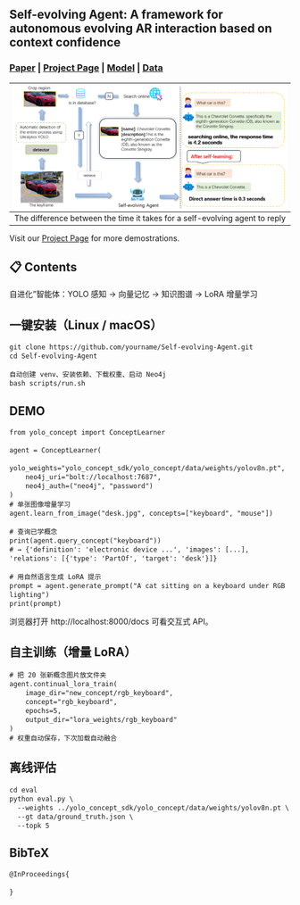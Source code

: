## Self-evolving Agent: A framework for autonomous evolving AR interaction based on context confidence

### [Paper](https://arxiv.org) | [Project Page](https://hoar012.github.io/RAP-Project/) | [Model](https://huggingface.co/Hoar012/RAP-LLaVA-13b) | [Data](https://github.com/Hoar012/Rap-MLLM/blob/main/data/Data.md)

| ![Self-evolving Agent](./images/1.png) |
|:--:|
| The difference between the time it takes for a self-evolving agent to reply  |

Visit our [Project Page](https://github.io/RAP-Project/) for more demostrations.

## 📋 Contents

自进化”智能体：YOLO 感知 → 向量记忆 → 知识图谱 → LoRA 增量学习

## 一键安装（Linux / macOS）
```
git clone https://github.com/yourname/Self-evolving-Agent.git
cd Self-evolving-Agent

自动创建 venv、安装依赖、下载权重、启动 Neo4j
bash scripts/run.sh
```
## DEMO
```
from yolo_concept import ConceptLearner

agent = ConceptLearner(
    yolo_weights="yolo_concept_sdk/yolo_concept/data/weights/yolov8n.pt",
    neo4j_uri="bolt://localhost:7687",
    neo4j_auth=("neo4j", "password")
)
# 单张图像增量学习
agent.learn_from_image("desk.jpg", concepts=["keyboard", "mouse"])

# 查询已学概念
print(agent.query_concept("keyboard"))
# → {'definition': 'electronic device ...', 'images': [...], 'relations': [{'type': 'PartOf', 'target': 'desk'}]}

# 用自然语言生成 LoRA 提示
prompt = agent.generate_prompt("A cat sitting on a keyboard under RGB lighting")
print(prompt)
```
浏览器打开 http://localhost:8000/docs 可看交互式 API。

## 自主训练（增量 LoRA）
```
# 把 20 张新概念图片放文件夹
agent.continual_lora_train(
    image_dir="new_concept/rgb_keyboard",
    concept="rgb_keyboard",
    epochs=5,
    output_dir="lora_weights/rgb_keyboard"
)
# 权重自动保存，下次加载自动融合
```
## 离线评估
```
cd eval
python eval.py \
  --weights ../yolo_concept_sdk/yolo_concept/data/weights/yolov8n.pt \
  --gt data/ground_truth.json \
  --topk 5
```

## BibTeX

```
@InProceedings{

}
```


